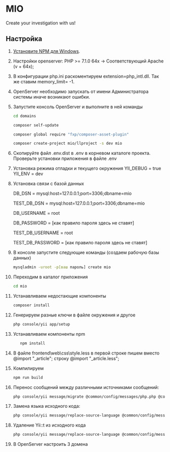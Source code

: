# MIO


<!-- /BADGES -->

Create your investigation with us!


## Настройка


1. [Установите NPM для Windows](https://nodejs.org/en/download/).
2. Настройки openserver: PHP >= 7.1.0 64х -> Соответствующий Apache (v + 64x);
3. В конфигурации рhp.ini раскоментируем extension=php_intl.dll. Так же ставим memory_limit= -1.
4. OpenServer необходимо запускать от имени Администратора системы иначе возникают ошибки.  
5. Запустите консоль OpenServer и выполните в ней команды
    ```bash
    cd domains
    
    composer self-update
    
    composer global require "fxp/composer-asset-plugin"
    
    composer create-project mio/llproject -s dev mio
    ```
6. Скопируйте файл .env.dist в .env в корневом каталоге проекта. Проверьте установки приложения в файле .env
  
7. Установка режима отладки и текущего окружения
    YII_DEBUG = true  YII_ENV = dev
  
8. Установка связи с базой данных

    DB_DSN = mysql:host=127.0.0.1;port=3306;dbname=mio
  
    TEST_DB_DSN = mysql:host=127.0.0.1;port=3306;dbname=mio
  
    DB_USERNAME = root
  
    DB_PASSWORD = [как правило пароля здесь не ставят]
  
    TEST_DB_USERNAME = root
  
    TEST_DB_PASSWORD = [как правило пароля здесь не ставят]
    
9.  В консоле запустите следующие команды (создаем рабочую базы данных)
     ```bash
     mysqladmin -uroot -p[ваш пароль] create mio
     ```
10. Переходим в каталог приложения
   
      ```bash
      cd mio
      ```
11. Устанавливаем недостающие компоненты
      
      ```bash
      composer install
      ```
12. Генерируем разные ключи в файле окружения и другое
       
       ```bash
       php console/yii app/setup
       ```
13. Устанавливаем компоненты npm
       ```bash
          npm install
       ```
14. В файле frontend\web\css\style.less в первой строке пишем вместо @import "_article"; строку @import "_article.less"; 
   
15. Компилируем
       ```bash
       npm run build
       ```
16. Перенос сообщений между различными источниками сообщений:
       ```bash
       php console/yii message/migrate @common/config/messages/php.php @common/config/messages/db.php
       ```
17. Замена языка исходного кода:   
       ```bash
       php console/yii message/replace-source-language @common/config/messages/php.php ru-RU
       ```
18. Удаление Yii::t из исходного кода
       ```bash
       php console/yii message/replace-source-language @common/config/messages/php.php
       ```
19. В OpenServer настроить 3 домена     
               
     
   
 



